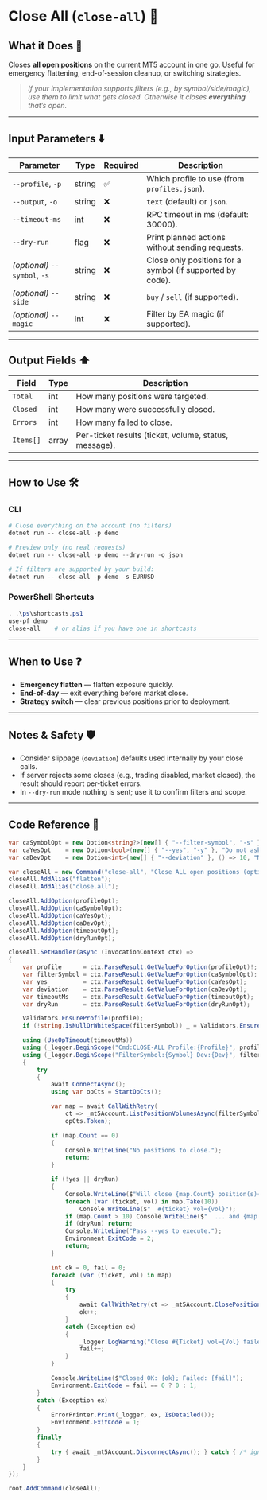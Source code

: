 # Close All (`close-all`) 🧹

## What it Does 🎯

Closes **all open positions** on the current MT5 account in one go.
Useful for emergency flattening, end-of-session cleanup, or switching strategies.

> *If your implementation supports filters (e.g., by symbol/side/magic), use them to limit what gets closed. Otherwise it closes **everything** that’s open.*

---

## Input Parameters ⬇️

| Parameter                     | Type   | Required | Description                                               |
| ----------------------------- | ------ | -------- | --------------------------------------------------------- |
| `--profile`, `-p`             | string | ✅        | Which profile to use (from `profiles.json`).              |
| `--output`, `-o`              | string | ❌        | `text` (default) or `json`.                               |
| `--timeout-ms`                | int    | ❌        | RPC timeout in ms (default: 30000).                       |
| `--dry-run`                   | flag   | ❌        | Print planned actions without sending requests.           |
| *(optional)* `--symbol`, `-s` | string | ❌        | Close only positions for a symbol (if supported by code). |
| *(optional)* `--side`         | string | ❌        | `buy` / `sell` (if supported).                            |
| *(optional)* `--magic`        | int    | ❌        | Filter by EA magic (if supported).                        |

---

## Output Fields ⬆️

| Field     | Type  | Description                                           |
| --------- | ----- | ----------------------------------------------------- |
| `Total`   | int   | How many positions were targeted.                     |
| `Closed`  | int   | How many were successfully closed.                    |
| `Errors`  | int   | How many failed to close.                             |
| `Items[]` | array | Per-ticket results (ticket, volume, status, message). |

---

## How to Use 🛠️

### CLI

```powershell
# Close everything on the account (no filters)
dotnet run -- close-all -p demo

# Preview only (no real requests)
dotnet run -- close-all -p demo --dry-run -o json

# If filters are supported by your build:
dotnet run -- close-all -p demo -s EURUSD
```

### PowerShell Shortcuts

```powershell
. .\ps\shortcasts.ps1
use-pf demo
close-all    # or alias if you have one in shortcasts
```

---

## When to Use ❓

* **Emergency flatten** — flatten exposure quickly.
* **End-of-day** — exit everything before market close.
* **Strategy switch** — clear previous positions prior to deployment.

---

## Notes & Safety 🛡️

* Consider slippage (`deviation`) defaults used internally by your close calls.
* If server rejects some closes (e.g., trading disabled, market closed), the result should report per-ticket errors.
* In `--dry-run` mode nothing is sent; use it to confirm filters and scope.

---

## Code Reference 🔧

```csharp
var caSymbolOpt = new Option<string?>(new[] { "--filter-symbol", "-s" }, "Close only positions for this symbol (e.g., EURUSD)");
var caYesOpt    = new Option<bool>(new[] { "--yes", "-y" }, "Do not ask for confirmation");
var caDevOpt    = new Option<int>(new[] { "--deviation" }, () => 10, "Max slippage in points");

var closeAll = new Command("close-all", "Close ALL open positions (optionally filtered by symbol)");
closeAll.AddAlias("flatten");
closeAll.AddAlias("close.all"); 

closeAll.AddOption(profileOpt);
closeAll.AddOption(caSymbolOpt);
closeAll.AddOption(caYesOpt);
closeAll.AddOption(caDevOpt);
closeAll.AddOption(timeoutOpt);
closeAll.AddOption(dryRunOpt);

closeAll.SetHandler(async (InvocationContext ctx) =>
{
    var profile      = ctx.ParseResult.GetValueForOption(profileOpt)!;
    var filterSymbol = ctx.ParseResult.GetValueForOption(caSymbolOpt);
    var yes          = ctx.ParseResult.GetValueForOption(caYesOpt);
    var deviation    = ctx.ParseResult.GetValueForOption(caDevOpt);
    var timeoutMs    = ctx.ParseResult.GetValueForOption(timeoutOpt);
    var dryRun       = ctx.ParseResult.GetValueForOption(dryRunOpt);

    Validators.EnsureProfile(profile);
    if (!string.IsNullOrWhiteSpace(filterSymbol)) _ = Validators.EnsureSymbol(filterSymbol);

    using (UseOpTimeout(timeoutMs))
    using (_logger.BeginScope("Cmd:CLOSE-ALL Profile:{Profile}", profile))
    using (_logger.BeginScope("FilterSymbol:{Symbol} Dev:{Dev}", filterSymbol ?? "<any>", deviation))
    {
        try
        {
            await ConnectAsync();
            using var opCts = StartOpCts();

            var map = await CallWithRetry(
                ct => _mt5Account.ListPositionVolumesAsync(filterSymbol, ct),
                opCts.Token);

            if (map.Count == 0)
            {
                Console.WriteLine("No positions to close.");
                return;
            }

            if (!yes || dryRun)
            {
                Console.WriteLine($"Will close {map.Count} position(s){(filterSymbol is null ? "" : $" for {filterSymbol}")}. Deviation={deviation}");
                foreach (var (ticket, vol) in map.Take(10))
                    Console.WriteLine($"  #{ticket} vol={vol}");
                if (map.Count > 10) Console.WriteLine($"  ... and {map.Count - 10} more");
                if (dryRun) return;
                Console.WriteLine("Pass --yes to execute.");
                Environment.ExitCode = 2;
                return;
            }

            int ok = 0, fail = 0;
            foreach (var (ticket, vol) in map)
            {
                try
                {
                    await CallWithRetry(ct => _mt5Account.ClosePositionFullAsync(ticket, vol, deviation, ct), opCts.Token);
                    ok++;
                }
                catch (Exception ex)
                {
                    _logger.LogWarning("Close #{Ticket} vol={Vol} failed: {Msg}", ticket, vol, ex.Message);
                    fail++;
                }
            }

            Console.WriteLine($"Closed OK: {ok}; Failed: {fail}");
            Environment.ExitCode = fail == 0 ? 0 : 1;
        }
        catch (Exception ex)
        {
            ErrorPrinter.Print(_logger, ex, IsDetailed());
            Environment.ExitCode = 1;
        }
        finally
        {
            try { await _mt5Account.DisconnectAsync(); } catch { /* ignore */ }
        }
    }
});

root.AddCommand(closeAll);
```
